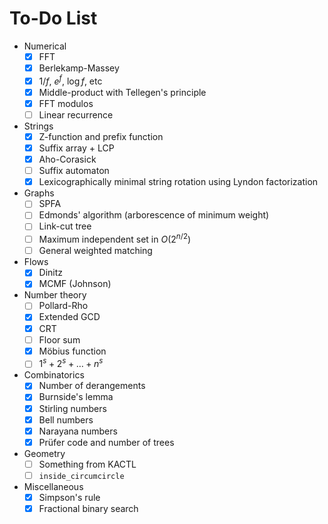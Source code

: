 # To-Do List

- Numerical
  - [x] FFT
  - [x] Berlekamp-Massey
  - [x] $1/f$, $e^f$, $\log f$, etc
  - [x] Middle-product with Tellegen's principle
  - [x] FFT modulos
  - [ ] Linear recurrence
- Strings
  - [x] Z-function and prefix function
  - [x] Suffix array + LCP
  - [x] Aho-Corasick
  - [ ] Suffix automaton
  - [x] Lexicographically minimal string rotation using Lyndon factorization
- Graphs
  - [ ] SPFA
  - [ ] Edmonds' algorithm (arborescence of minimum weight)
  - [ ] Link-cut tree
  - [ ] Maximum independent set in $O(2^{n/2})$
  - [ ] General weighted matching
- Flows
  - [x] Dinitz
  - [x] MCMF (Johnson)
- Number theory 
  - [ ] Pollard-Rho
  - [x] Extended GCD
  - [x] CRT
  - [ ] Floor sum
  - [x] Möbius function
  - [ ] $1^s + 2^s + \dots + n^s$
- Combinatorics
  - [x] Number of derangements
  - [x] Burnside's lemma
  - [x] Stirling numbers
  - [x] Bell numbers
  - [x] Narayana numbers
  - [x] Prüfer code and number of trees
- Geometry
  - [ ] Something from KACTL
  - [ ] `inside_circumcircle`
- Miscellaneous
	- [x] Simpson's rule
	- [x] Fractional binary search